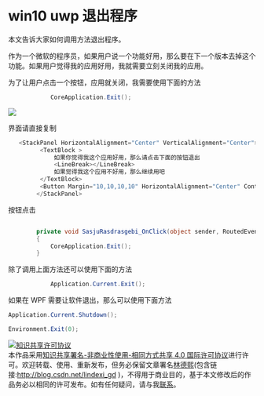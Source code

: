 # win10 uwp 退出程序

本文告诉大家如何调用方法退出程序。

<!--more-->
<!-- CreateTime:2020/3/5 9:26:17 -->

<!-- csdn -->

作为一个微软的程序员，如果用户说一个功能好用，那么要在下一个版本去掉这个功能。如果用户觉得我的应用好用，我就需要立刻关闭我的应用。

为了让用户点击一个按钮，应用就关闭，我需要使用下面的方法

```csharp
            CoreApplication.Exit();

```

![](http://image.acmx.xyz/lindexi%2F2018615202315544.jpg)

界面请直接复制

```csharp
   <StackPanel HorizontalAlignment="Center" VerticalAlignment="Center">
         <TextBlock >
             如果你觉得我这个应用好用，那么请点击下面的按钮退出
             <LineBreak></LineBreak>
             如果觉得我这个应用不好用，那么继续用吧
         </TextBlock>
         <Button Margin="10,10,10,10" HorizontalAlignment="Center" Content="确定" Click="SasjuRasdrasgebi_OnClick"></Button>
        </StackPanel>
```

按钮点击

```csharp

        private void SasjuRasdrasgebi_OnClick(object sender, RoutedEventArgs e)
        {
            CoreApplication.Exit();
        }
```


除了调用上面方法还可以使用下面的方法

```csharp
            Application.Current.Exit();

```

如果在 WPF 需要让软件退出，那么可以使用下面方法

```csharp
Application.Current.Shutdown();
```

```csharp
Environment.Exit(0);
```

<a rel="license" href="http://creativecommons.org/licenses/by-nc-sa/4.0/"><img alt="知识共享许可协议" style="border-width:0" src="https://licensebuttons.net/l/by-nc-sa/4.0/88x31.png" /></a><br />本作品采用<a rel="license" href="http://creativecommons.org/licenses/by-nc-sa/4.0/">知识共享署名-非商业性使用-相同方式共享 4.0 国际许可协议</a>进行许可。欢迎转载、使用、重新发布，但务必保留文章署名[林德熙](http://blog.csdn.net/lindexi_gd)(包含链接:http://blog.csdn.net/lindexi_gd )，不得用于商业目的，基于本文修改后的作品务必以相同的许可发布。如有任何疑问，请与我[联系](mailto:lindexi_gd@163.com)。  
